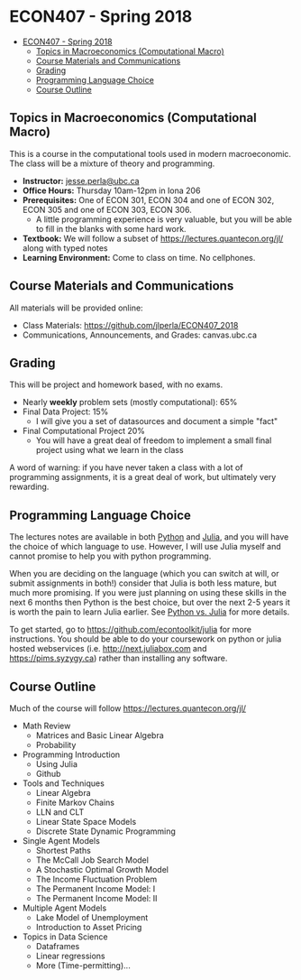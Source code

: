 # ECON407 - Spring 2018
- [ECON407 - Spring 2018](#econ407---spring-2018)
    - [Topics in Macroeconomics (Computational Macro)](#topics-in-macroeconomics-computational-macro)
    - [Course Materials and Communications](#course-materials-and-communications)
    - [Grading](#grading)
    - [Programming Language Choice](#programming-language-choice)
    - [Course Outline](#course-outline)

## Topics in Macroeconomics (Computational Macro)
This is a course in the computational tools used in modern macroeconomic.  The class will be a mixture of theory and programming.

- **Instructor:** jesse.perla@ubc.ca
- **Office Hours:** Thursday 10am-12pm in Iona 206
- **Prerequisites:** One of ECON 301, ECON 304 and one of ECON 302, ECON 305 and one of ECON 303, ECON 306.
  - A little programming experience is very valuable, but you will be able to fill in the blanks with some hard work.
- **Textbook:** We will follow a subset of https://lectures.quantecon.org/jl/ along with typed notes
- **Learning Environment:** Come to class on time.   No cellphones.

## Course Materials and Communications
All materials will be provided online:
- Class Materials: https://github.com/jlperla/ECON407_2018
- Communications, Announcements, and Grades: canvas.ubc.ca

## Grading
This will be project and homework based, with no exams.

- Nearly **weekly** problem sets (mostly computational): 65%
- Final Data Project: 15%
  - I will give you a set of datasources and document a simple "fact"
- Final Computational Project 20%
  - You will have a great deal of freedom to implement a small final project using what we learn in the class

A word of warning: if you have never taken a class with a lot of programming assignments, it is a great deal of work, but ultimately very rewarding.

## Programming Language Choice

The lectures notes are available in both [Python](https://lectures.quantecon.org/py/) and [Julia](https://lectures.quantecon.org/jl/), and you will have the choice of which language to use.  However, I will use Julia myself and cannot promise to help you with python programming.

When you are deciding on the language (which you can switch at will, or submit assignments in both!) consider that Julia is both less mature, but much more promising.  If you were just planning on using these skills in the next 6 months then Python is the best choice, but over the next 2-5 years it is worth the pain to learn Julia earlier.  See [Python vs. Julia](https://lectures.quantecon.org/about_lectures.html#python-or-julia) for more details.

To get started, go to https://github.com/econtoolkit/julia for more instructions.  You should be able to do your coursework on python or julia hosted webservices (i.e. http://next.juliabox.com and https://pims.syzygy.ca) rather than installing any software.

## Course Outline
Much of the course will follow https://lectures.quantecon.org/jl/

- Math Review
  - Matrices and Basic Linear Algebra
  - Probability
- Programming Introduction
  - Using Julia
  - Github
- Tools and Techniques
  - Linear Algebra
  - Finite Markov Chains
  - LLN and CLT
  - Linear State Space Models
  - Discrete State Dynamic Programming
- Single Agent Models
  - Shortest Paths
  - The McCall Job Search Model
  - A Stochastic Optimal Growth Model
  - The Income Fluctuation Problem
  - The Permanent Income Model: I
  - The Permanent Income Model: II
- Multiple Agent Models
  - Lake Model of Unemployment
  - Introduction to Asset Pricing
- Topics in Data Science
  - Dataframes
  - Linear regressions
  - More (Time-permitting)...
